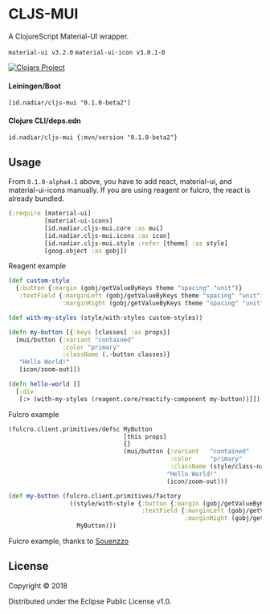 # CLJS-MUI

A ClojureScript Material-UI wrapper.

`material-ui v3.2.0`
`material-ui-icon v3.0.1-0`

[![Clojars Project](https://img.shields.io/clojars/v/id.nadiar/cljs-mui.svg)](https://clojars.org/id.nadiar/cljs-mui)


#### Leiningen/Boot
```
[id.nadiar/cljs-mui "0.1.0-beta2"]
```
#### Clojure CLI/deps.edn
```
id.nadiar/cljs-mui {:mvn/version "0.1.0-beta2"}
```

## Usage

From `0.1.0-alpha4.1` above, you have to add react, material-ui, and material-ui-icons manually. If you are using reagent or fulcro, the react is already bundled.

```Clojure
(:require [material-ui]
          [material-ui-icons]
          [id.nadiar.cljs-mui.core :as mui]
          [id.nadiar.cljs-mui.icons :as icon]
          [id.nadiar.cljs-mui.style :refer [theme] :as style]
          [goog.object :as gobj])
```

Reagent example

```Clojure
(def custom-style
  {:button {:margin (gobj/getValueByKeys theme "spacing" "unit")}
   :textField {:marginLeft (gobj/getValueByKeys theme "spacing" "unit")
               :marginRight (gobj/getValueByKeys theme "spacing" "unit")}})

(def with-my-styles (style/with-styles custom-styles))                

(defn my-button [{:keys [classes] :as props}]
  [mui/button {:variant "contained"
               :color "primary"
               :className (.-button classes)}
   "Hello World!"
   [icon/zoom-out]])

(defn hello-world []
  [:div
   [:> (with-my-styles (reagent.core/reactify-component my-button))]])                
```

Fulcro example

```Clojure
(fulcro.client.primitives/defsc MyButton
                                [this props]
                                {}
                                (mui/button {:variant   "contained"
                                             :color     "primary"
                                             :className (style/class-name this :button)}
                                            "Hello World!"
                                            (icon/zoom-out)))

(def my-button (fulcro.client.primitives/factory
                 ((style/with-style {:button {:margin (gobj/getValueByKeys theme "spacing" "unit")}
                                     :textField {:marginLeft (gobj/getValueByKeys theme "spacing" "unit")
                                                 :marginRight (gobj/getValueByKeys theme "spacing" "unit")}})
                   MyButton)))  
```

Fulcro example, thanks to [Souenzzo](https://gist.github.com/souenzzo/7f376efca955660e6221bca7827164ba)

## License

Copyright © 2018

Distributed under the Eclipse Public License v1.0.
